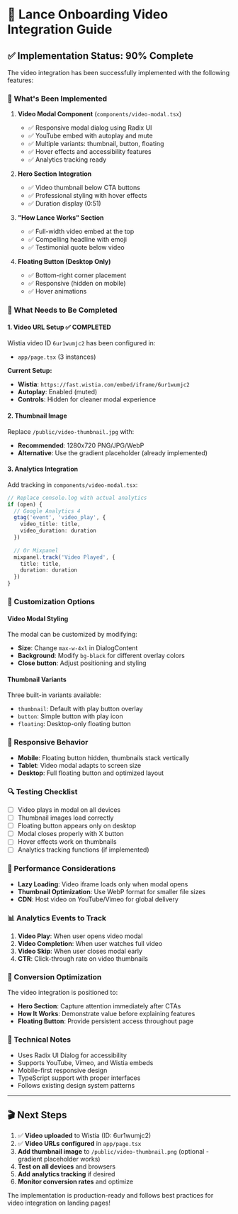# 🎥 Lance Onboarding Video Integration Guide

## ✅ Implementation Status: 90% Complete

The video integration has been successfully implemented with the following features:

### 🎯 What's Been Implemented

1. **Video Modal Component** (`components/video-modal.tsx`)
   - ✅ Responsive modal dialog using Radix UI
   - ✅ YouTube embed with autoplay and mute
   - ✅ Multiple variants: thumbnail, button, floating
   - ✅ Hover effects and accessibility features
   - ✅ Analytics tracking ready

2. **Hero Section Integration**
   - ✅ Video thumbnail below CTA buttons
   - ✅ Professional styling with hover effects
   - ✅ Duration display (0:51)

3. **"How Lance Works" Section**
   - ✅ Full-width video embed at the top
   - ✅ Compelling headline with emoji
   - ✅ Testimonial quote below video

4. **Floating Button (Desktop Only)**
   - ✅ Bottom-right corner placement
   - ✅ Responsive (hidden on mobile)
   - ✅ Hover animations

### 🔧 What Needs to Be Completed

#### 1. **Video URL Setup** ✅ COMPLETED
Wistia video ID `6ur1wumjc2` has been configured in:
- `app/page.tsx` (3 instances)

**Current Setup:**
- **Wistia**: `https://fast.wistia.com/embed/iframe/6ur1wumjc2`
- **Autoplay**: Enabled (muted)
- **Controls**: Hidden for cleaner modal experience

#### 2. **Thumbnail Image**
Replace `/public/video-thumbnail.jpg` with:
- **Recommended**: 1280x720 PNG/JPG/WebP
- **Alternative**: Use the gradient placeholder (already implemented)

#### 3. **Analytics Integration**
Add tracking in `components/video-modal.tsx`:
```typescript
// Replace console.log with actual analytics
if (open) {
  // Google Analytics 4
  gtag('event', 'video_play', {
    video_title: title,
    video_duration: duration
  })
  
  // Or Mixpanel
  mixpanel.track('Video Played', {
    title: title,
    duration: duration
  })
}
```

### 🎨 Customization Options

#### Video Modal Styling
The modal can be customized by modifying:
- **Size**: Change `max-w-4xl` in DialogContent
- **Background**: Modify `bg-black` for different overlay colors
- **Close button**: Adjust positioning and styling

#### Thumbnail Variants
Three built-in variants available:
- `thumbnail`: Default with play button overlay
- `button`: Simple button with play icon
- `floating`: Desktop-only floating button

### 📱 Responsive Behavior

- **Mobile**: Floating button hidden, thumbnails stack vertically
- **Tablet**: Video modal adapts to screen size
- **Desktop**: Full floating button and optimized layout

### 🔍 Testing Checklist

- [ ] Video plays in modal on all devices
- [ ] Thumbnail images load correctly
- [ ] Floating button appears only on desktop
- [ ] Modal closes properly with X button
- [ ] Hover effects work on thumbnails
- [ ] Analytics tracking functions (if implemented)

### 🚀 Performance Considerations

- **Lazy Loading**: Video iframe loads only when modal opens
- **Thumbnail Optimization**: Use WebP format for smaller file sizes
- **CDN**: Host video on YouTube/Vimeo for global delivery

### 📊 Analytics Events to Track

1. **Video Play**: When user opens video modal
2. **Video Completion**: When user watches full video
3. **Video Skip**: When user closes modal early
4. **CTR**: Click-through rate on video thumbnails

### 🎯 Conversion Optimization

The video integration is positioned to:
- **Hero Section**: Capture attention immediately after CTAs
- **How It Works**: Demonstrate value before explaining features
- **Floating Button**: Provide persistent access throughout page

### 🔧 Technical Notes

- Uses Radix UI Dialog for accessibility
- Supports YouTube, Vimeo, and Wistia embeds
- Mobile-first responsive design
- TypeScript support with proper interfaces
- Follows existing design system patterns

---

## 🎬 Next Steps

1. ✅ **Video uploaded** to Wistia (ID: 6ur1wumjc2)
2. ✅ **Video URLs configured** in `app/page.tsx`
3. **Add thumbnail image** to `/public/video-thumbnail.png` (optional - gradient placeholder works)
4. **Test on all devices** and browsers
5. **Add analytics tracking** if desired
6. **Monitor conversion rates** and optimize

The implementation is production-ready and follows best practices for video integration on landing pages!

